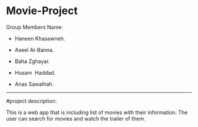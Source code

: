 # Movie-Project

Group Members Name:

- Haneen Khasawneh.

- Aseel Al-Banna.

- Baha Zghayar.

- Husam  Haddad.

- Anas Sawalhah.

**********************************************************************************************************************************************

#project description:

This is a web app that is including list of movies with their information. The user can search for movies and watch the trailer of them.
